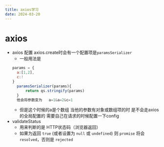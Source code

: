 ```yaml
---
title: axios学习
date: 2024-03-20
---
```


# axios
- axios 配置 axios.create时会有一个配置项是`paramsSerializer` 
  - 一般用法是
  ```js
  params = {
    a:[1,2],
    c:!
  }
    paramsSerializer(params){
        return qs.stringify(params)
    }
    他会将参数变为   a=1&a=2&c=1
  ```
  - 但是这个时候的a是个数组 当他的参数有对象或数组项的时 是不会走axios的全局配置的 需要自己在请求的时候配置一下config
- validateStatus
  - 用来判断的是 HTTP状态码（浏览器返回）
  - 如果为返回 `true` (或者设置为 `null` 或 `undefined`)  则 `promise` 将会 `resolved`，否则是 `rejected`